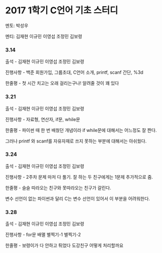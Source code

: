 # **2017 1학기 C언어 기초 스터디**

멘토: 박성우

멘티: 김재현 이규민 이영섭 조정민 김보령

### 3.14

출석 - 김재현 이규민 이영섭 조정민 김보령

진행사항 - 백준 회원가입, 그룹초대, C언어 소개, printf, scanf 간단, %3d

한줄평 - 첫 시간 치고는 오래 걸리는구나! 알려줄 것이 꽤 있다

### **3.21**

출석 - 김재현 이규민 이영섭 조정민 김보령

진행사항 - 자료형, 연산자, if문, while문

한줄평 - 파이썬 때 한 번 배웠던 개념이라 if while문에 대해서는 어느정도 잘 짠다.

그러나 printf 와 scanf를 자유자재로 쓰지 못하는 부분에 대해서는 아쉬웠다.

### **3.24**

출석 - 김재현 이규민 이영섭 조정민 김보령

진행사항 - 2주차 문제 마저 다 풀기. 잘 하는 두 친구에게는 1문제 추가적으로 줌.

한줄평 - 슬슬 따라오는 친구와 못따라오는 친구가 갈린다.

변수 선언이 없는 파이썬과 달리 C는 변수 선언이 있어서 이 부분을 어려워한다.

### **3.28**

출석 - 김재현 이규민 이영섭 조정민 김보령

진행사항 - for문 배멸 별찍기-1 별찍기-2

한줄평 - 보령이가 다 안하고 튀었다 도강친구 어떻게 처리할까요

